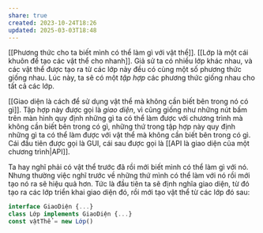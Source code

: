 ```yaml
---
share: true
created: 2023-10-24T18:26
updated: 2025-03-03T18:48
---
```

[[Phương thức cho ta biết mình có thể làm gì với vật thể]]. [[Lớp là một cái khuôn để tạo các vật thể cho nhanh]]. Giả sử ta có nhiều lớp khác nhau, và các vật thể được tạo ra từ các lớp này đều có cùng một số phương thức giống nhau. Lúc này, ta sẽ có một *tập hợp* các phương thức giống nhau cho tất cả các lớp. 

[[Giao diện là cách để sử dụng vật thể mà không cần biết bên trong nó có gì]]. Tập hợp này được gọi là *giao diện*, vì cũng giống như những nút bấm trên màn hình quy định những gì ta có thể làm được với chương trình mà không cần biết bên trong có gì, những thứ trong tập hợp này quy định những gì ta có thể làm được với vật thể mà không cần biết bên trong có gì. Cái đầu tiên được gọi là GUI, cái sau được gọi là [[API là giao diện của một chương trình|API]].

Ta hay nghĩ phải có vật thể trước đã rồi mới biết mình có thể làm gì với nó. Nhưng thường việc nghĩ trước về những thứ mình có thể làm với nó rồi mới tạo nó ra sẽ hiệu quả hơn. Tức là đầu tiên ta sẽ định nghĩa giao diện, từ đó tạo ra các lớp triển khai giao diện đó, rồi mới tạo vật thể từ các lớp đó sau:
```ts
interface GiaoDiện {...}
class Lớp implements GiaoDiện {...}
const vậtThể = new Lớp()
```